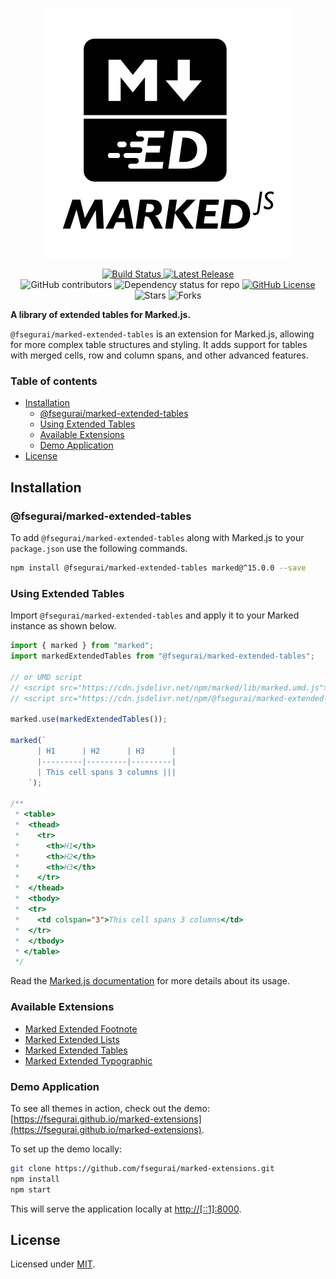 <p align="center">
  <img alt="Marked Extensions Logo" src="https://raw.githubusercontent.com/fsegurai/marked-extensions/main/demo/public/marked-extensions.svg">
</p>

<p align="center">
  <a href="https://github.com/fsegurai/marked-extensions/actions/workflows/release-library.yml">
      <img src="https://github.com/fsegurai/marked-extensions/actions/workflows/release-library.yml/badge.svg"
          alt="Build Status">
  </a>
  <a href="https://www.npmjs.org/package/@fsegurai/marked-extended-tables">
      <img src="https://img.shields.io/npm/v/@fsegurai/marked-extended-tables.svg"
          alt="Latest Release">
  </a>
  <br>
  <img alt="GitHub contributors" src="https://img.shields.io/github/contributors/fsegurai/marked-extensions">
  <img alt="Dependency status for repo" src="https://img.shields.io/librariesio/github/fsegurai/marked-extensions">
  <a href="https://opensource.org/licenses/MIT">
    <img alt="GitHub License" src="https://img.shields.io/github/license/fsegurai/marked-extensions">
  </a>
  <br>
  <img alt="Stars" src="https://img.shields.io/github/stars/fsegurai/marked-extensions?style=square&labelColor=343b41"/> 
  <img alt="Forks" src="https://img.shields.io/github/forks/fsegurai/marked-extensions?style=square&labelColor=343b41"/>
</p>

**A library of extended tables for Marked.js.**

`@fsegurai/marked-extended-tables` is an extension for Marked.js, allowing for more complex table structures and
styling. It adds support for tables with merged cells, row and column spans, and other advanced features.

### Table of contents

- [Installation](#installation)
    - [@fsegurai/marked-extended-tables](#fseguraimarked-extended-tables)
    - [Using Extended Tables](#using-extended-tables)
    - [Available Extensions](#available-extensions)
    - [Demo Application](#demo-application)
- [License](#license)

## Installation

### @fsegurai/marked-extended-tables

To add `@fsegurai/marked-extended-tables` along with Marked.js to your `package.json` use the following commands.

```bash
npm install @fsegurai/marked-extended-tables marked@^15.0.0 --save
```

### Using Extended Tables

Import `@fsegurai/marked-extended-tables` and apply it to your Marked instance as shown below.

```javascript
import { marked } from "marked";
import markedExtendedTables from "@fsegurai/marked-extended-tables";

// or UMD script
// <script src="https://cdn.jsdelivr.net/npm/marked/lib/marked.umd.js"></script>
// <script src="https://cdn.jsdelivr.net/npm/@fsegurai/marked-extended-tables/lib/index.umd.js"></script>

marked.use(markedExtendedTables());

marked(`
      | H1      | H2      | H3      |
      |---------|---------|---------|
      | This cell spans 3 columns |||
    `);

/**
 * <table>
 *  <thead>
 *    <tr>
 *      <th>H1</th>
 *      <th>H2</th>
 *      <th>H3</th>
 *    </tr>
 *  </thead>
 *  <tbody>
 *  <tr>
 *    <td colspan="3">This cell spans 3 columns</td>
 *  </tr>
 *  </tbody>
 * </table>
 */
```

Read the [Marked.js documentation](https://marked.js.org/) for more details about its usage.

### Available Extensions

- [Marked Extended Footnote](https://github.com/fsegurai/marked-extensions/tree/main/packages/marked-extended-footnote)
- [Marked Extended Lists](https://github.com/fsegurai/marked-extensions/tree/main/packages/marked-extended-lists)
- [Marked Extended Tables](https://github.com/fsegurai/marked-extensions/tree/main/packages/marked-extended-tables)
- [Marked Extended Typographic](https://github.com/fsegurai/marked-extensions/tree/main/packages/marked-extended-footnote)

### Demo Application

To see all themes in action, check out the
demo: [https://fsegurai.github.io/marked-extensions](https://fsegurai.github.io/marked-extensions).

To set up the demo locally:

```bash
git clone https://github.com/fsegurai/marked-extensions.git
npm install
npm start
```

This will serve the application locally at [http://[::1]:8000](http://[::1]:8000).

## License

Licensed under [MIT](https://opensource.org/licenses/MIT).